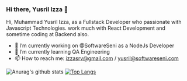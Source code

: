 ### Hi there, Yusril Izza 👋

Hi, Muhammad Yusril Izza, as a Fullstack Developer who passionate with Javascript Technologies. 
work much with React Development and sometime coding at Backend also.

- 🔭 I’m currently working on @SoftwareSeni as a NodeJs Developer
- 🌱 I’m currently learning QA Engineering
- 📫 How to reach me: izzasrv@gmail.com / yusril@softwareseni.com

![Anurag's github stats](https://github-readme-stats.vercel.app/api?username=zaulsr&show_icons=true&theme=dark)
[![Top Langs](https://github-readme-stats.vercel.app/api/top-langs/?username=zaulsr&theme=dark&layout=compact)](https://github.com/zaulsr)

